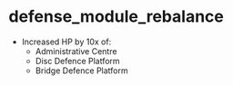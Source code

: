 # defense_module_rebalance
- Increased HP by 10x of:
  - Administrative Centre
  - Disc Defence Platform
  - Bridge Defence Platform
